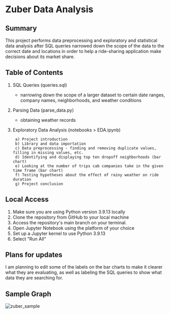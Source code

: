 # Zuber Data Analysis

<h2>Summary</h2>

This project performs data preprocessing and exploratory and statistical data analysis after SQL queries narrowed down the scope of the data to the correct date and locations in order to help a ride-sharing application make decisions about its market share.

<h2>Table of Contents</h2>

1. SQL Queries (queries.sql)
    - narrowing down the scope of a larger dataset to certain date ranges, company names, neighborhoods, and weather conditions
3. Parsing Data (parse_data.py)
    - obtaining weather records
4. Exploratory Data Analysis (notebooks > EDA.ipynb)
      
        a) Project introduction
        b) Library and data importation
        c) Data preprocessing - finding and removing duplicate values, filling in missing values, etc.
        d) Identifying and displaying top ten dropoff neighborhoods (bar chart)
        e) Looking at the number of trips cab companies take in the given time frame (bar chart)
        f) Testing hypotheses about the effect of rainy weather on ride duration
        g) Project conclusion


<h2>Local Access</h2>

1. Make sure you are using Python version 3.9.13 locally
2. Clone the repository from GitHub to your local machine 
3. Access the repository's main branch on your terminal. 
4. Open Jupyter Notebook using the platform of your choice
5. Set up a Jupyter kernel to use Python 3.9.13
6. Select "Run All"

<h2>Plans for updates</h2>

I am planning to edit some of the labels on the bar charts to make it clearer what they are evaluating, as well as labeling the SQL queries to show what data they are searching for. 

<h2>Sample Graph</h2>

![zuber_sample](https://github.com/LDeYoung17/zuber-practicum/assets/70500225/07e22a1b-dd38-4e88-885e-84b7f9fc9d46)
